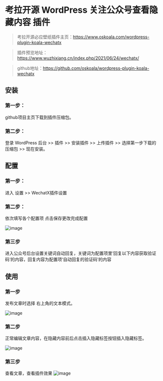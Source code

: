 # 考拉开源 WordPress 关注公众号查看隐藏内容 插件

> 考拉开源必应壁纸插件主页：https://www.oskoala.com/wordpress-plugin-koala-wechatx

> 插件预览地址：https://www.wuzhixiang.cn/index.php/2021/06/24/wechatx/

> github地址：https://github.com/oskoala/wordpress-plugin-koala-wechatx

## 安装

### 第一步：
github项目主页下载到插件压缩包。

### 第二步：
登录 WordPress 后台 >> 插件 >> 安装插件 >> 上传插件 >> 选择第一步下载的压缩包 >> 现在安装。

## 配置

### 第一步：
进入 设置 >> WechatX插件设置

### 第二步：
依次填写各个配置项 点击保存更改完成配置

![image](https://www.oskoala.com/uploads/images/202106/24/1624513414_519.png)

### 第三步
进入公众号后台设置关键词自动回复，关键词为配置项里‘回复以下内容获取验证码’的内容，回复内容为配置项‘自动回复的验证码’的内容

## 使用

### 第一步
发布文章时选择 右上角的文本模式。

![image](https://www.oskoala.com/uploads/images/202106/24/1624512116_375.png)
### 第二步
正常编辑文章内容，在隐藏内容前后点击插入隐藏标签按钮插入隐藏标签。

![image](https://www.oskoala.com/uploads/images/202106/24/1624512453_188.png)

### 第三步
查看文章，查看插件效果
![image](https://www.oskoala.com/uploads/images/202106/24/1624513694_201.png)